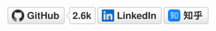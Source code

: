<p align="center">
	<a href="https://github.com/nuaazs"><img src="imgs/github.svg" alt="GitHub"></a>
	<a href="https://www.linkedin.com/in/zhaosheng"><img src="imgs/linkedin.svg" alt="LinkedIn"></a>
	<a href="https://www.zhihu.com/people/zhao-sheng-20-17"><img src="imgs/zhihu.svg" alt="知乎"></a>
</p>
